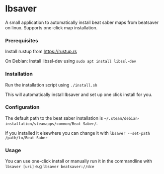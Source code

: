 # lbsaver
A small application to automatically install beat saber maps from beatsaver on linux. Supports one-click map installation.

### Prerequisites
Install rustup from https://rustup.rs

On Debian: Install libssl-dev using `sudo apt install libssl-dev`

### Installation
Run the installation script using `./install.sh`

This will automatically install lbsaver and set up one click install for you.

### Configuration

The default path to the beat saber installation is `~/.steam/debian-installation/steamapps/common/Beat Saber/`.

If you installed it elsewhere you can change it with `lbsaver --set-path /path/to/Beat Saber`

### Usage
You can use one-click install or manually run it in the commandline with `lbsaver [uri]` e.g `lbsaver beatsaver://dce`
